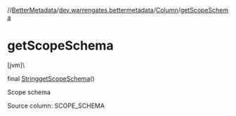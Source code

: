//[BetterMetadata](../../../index.md)/[dev.warrengates.bettermetadata](../index.md)/[Column](index.md)/[getScopeSchema](get-scope-schema.md)

# getScopeSchema

[jvm]\

final [String](https://docs.oracle.com/javase/8/docs/api/java/lang/String.html)[getScopeSchema](get-scope-schema.md)()

Scope schema

Source column: SCOPE_SCHEMA
